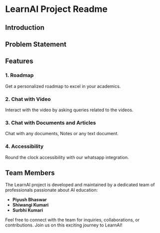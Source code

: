# LearnAI Project Readme

## Introduction

## Problem Statement

## Features

### 1. Roadmap
Get a personalized roadmap to excel in your academics.

### 2. Chat with Video
Interact with the video by asking queries related to the videos.

### 3. Chat with Documents and Articles
Chat with any documents, Notes or any text document.

### 4. Accessibility
Round the clock accessibility with our whatsapp integration.


## Team Members

The LearnAI project is developed and maintained by a dedicated team of professionals passionate about AI education:

- **Piyush Bhaswar**
- **Shiwangi Kumari**
- **Surbhi Kumari**

Feel free to connect with the team for inquiries, collaborations, or contributions. Join us on this exciting journey to LearnAI!
